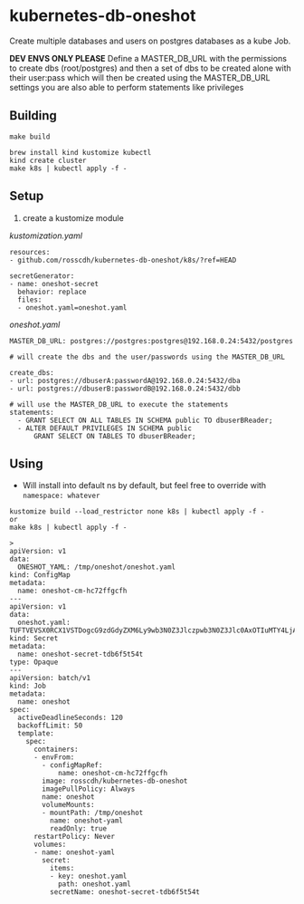 # kubernetes-db-oneshot

Create multiple databases and users on postgres databases as a kube Job.

**DEV ENVS ONLY PLEASE**
Define a MASTER_DB_URL with the permissions to create dbs (root/postgres)
and then a set of dbs to be created alone with their user:pass which will then be created using the MASTER_DB_URL settings
you are also able to perform statements like privileges

## Building

```
make build

brew install kind kustomize kubectl
kind create cluster
make k8s | kubectl apply -f -
```

## Setup

1. create a kustomize module

*kustomization.yaml*

```
resources:
- github.com/rosscdh/kubernetes-db-oneshot/k8s/?ref=HEAD

secretGenerator:
- name: oneshot-secret
  behavior: replace
  files:
  - oneshot.yaml=oneshot.yaml
```

*oneshot.yaml*

```
MASTER_DB_URL: postgres://postgres:postgres@192.168.0.24:5432/postgres

# will create the dbs and the user/passwords using the MASTER_DB_URL

create_dbs:
- url: postgres://dbuserA:passwordA@192.168.0.24:5432/dba
- url: postgres://dbuserB:passwordB@192.168.0.24:5432/dbb

# will use the MASTER_DB_URL to execute the statements
statements:
  - GRANT SELECT ON ALL TABLES IN SCHEMA public TO dbuserBReader;
  - ALTER DEFAULT PRIVILEGES IN SCHEMA public
      GRANT SELECT ON TABLES TO dbuserBReader;
```

## Using

* Will install into default ns by default, but feel free to override with `namespace: whatever`

```
kustomize build --load_restrictor none k8s | kubectl apply -f -
or
make k8s | kubectl apply -f -

>
apiVersion: v1
data:
  ONESHOT_YAML: /tmp/oneshot/oneshot.yaml
kind: ConfigMap
metadata:
  name: oneshot-cm-hc72ffgcfh
---
apiVersion: v1
data:
  oneshot.yaml: TUFTVEVSX0RCX1VSTDogcG9zdGdyZXM6Ly9wb3N0Z3Jlczpwb3N0Z3Jlc0AxOTIuMTY4LjAuMjQ6NTQzMi9wb3N0Z3JlcwpjcmVhdGVfZGJzOgotIHVybDogcG9zdGdyZXM6Ly9kYnVzZXJBOnBhc3N3b3JkQUAxOTIuMTY4LjAuMjQ6NTQzMi9kYmEKLSB1cmw6IHBvc3RncmVzOi8vZGJ1c2VyQjpwYXNzd29yZEJAMTkyLjE2OC4wLjI0OjU0MzIvZGJiCnN0YXRlbWVudHM6CiAgLSBHUkFOVCBTRUxFQ1QgT04gQUxMIFRBQkxFUyBJTiBTQ0hFTUEgcHVibGljIFRPIGRidXNlckJSZWFkZXI7CiAgLSBBTFRFUiBERUZBVUxUIFBSSVZJTEVHRVMgSU4gU0NIRU1BIHB1YmxpYwogICAgICBHUkFOVCBTRUxFQ1QgT04gVEFCTEVTIFRPIGRidXNlckJSZWFkZXI7
kind: Secret
metadata:
  name: oneshot-secret-tdb6f5t54t
type: Opaque
---
apiVersion: batch/v1
kind: Job
metadata:
  name: oneshot
spec:
  activeDeadlineSeconds: 120
  backoffLimit: 50
  template:
    spec:
      containers:
      - envFrom:
        - configMapRef:
            name: oneshot-cm-hc72ffgcfh
        image: rosscdh/kubernetes-db-oneshot
        imagePullPolicy: Always
        name: oneshot
        volumeMounts:
        - mountPath: /tmp/oneshot
          name: oneshot-yaml
          readOnly: true
      restartPolicy: Never
      volumes:
      - name: oneshot-yaml
        secret:
          items:
          - key: oneshot.yaml
            path: oneshot.yaml
          secretName: oneshot-secret-tdb6f5t54t
```